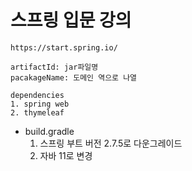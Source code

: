 # 스프링 입문 강의

```
https://start.spring.io/ 

artifactId: jar파일명
pacakageName: 도메인 역으로 나열

dependencies
1. spring web
2. thymeleaf
```

- build.gradle
  1. 스프링 부트 버전 2.7.5로 다운그레이드
  2. 자바 11로 변경
